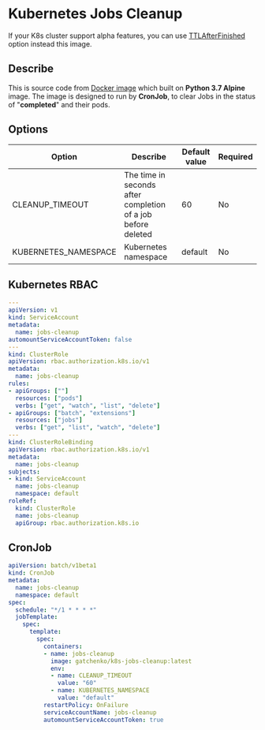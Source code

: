 # Kubernetes Jobs Cleanup

If your K8s cluster support alpha features, you can use [TTLAfterFinished](https://kubernetes.io/docs/concepts/workloads/controllers/ttlafterfinished/) option instead this image.

## Describe
This is source code from [Docker image](https://hub.docker.com/r/gatchenko/k8s-jobs-cleanup) which built on **Python 3.7 Alpine** image. The image is designed to run by **CronJob**, to clear Jobs in the status of "**completed**" and their pods.

## Options
| Option | Describe | Default value | Required |
| ------ | ------ | ------ | ------ |
| CLEANUP_TIMEOUT | The time in seconds after completion of a job before deleted  | 60 | No |
| KUBERNETES_NAMESPACE | Kubernetes namespace | default | No |

## Kubernetes RBAC
```yaml
---
apiVersion: v1
kind: ServiceAccount
metadata:
  name: jobs-cleanup
automountServiceAccountToken: false
---
kind: ClusterRole
apiVersion: rbac.authorization.k8s.io/v1
metadata:
  name: jobs-cleanup
rules:
- apiGroups: [""]
  resources: ["pods"]
  verbs: ["get", "watch", "list", "delete"]
- apiGroups: ["batch", "extensions"]
  resources: ["jobs"]
  verbs: ["get", "list", "watch", "delete"]
---
kind: ClusterRoleBinding
apiVersion: rbac.authorization.k8s.io/v1
metadata:
  name: jobs-cleanup
subjects:
- kind: ServiceAccount
  name: jobs-cleanup
  namespace: default
roleRef:
  kind: ClusterRole
  name: jobs-cleanup
  apiGroup: rbac.authorization.k8s.io
```

## CronJob
```yaml
apiVersion: batch/v1beta1
kind: CronJob
metadata:
  name: jobs-cleanup
  namespace: default
spec:
  schedule: "*/1 * * * *"
  jobTemplate:
    spec:
      template:
        spec:
          containers:
          - name: jobs-cleanup
            image: gatchenko/k8s-jobs-cleanup:latest
            env:
            - name: CLEANUP_TIMEOUT
              value: "60"
            - name: KUBERNETES_NAMESPACE
              value: "default"
          restartPolicy: OnFailure
          serviceAccountName: jobs-cleanup
          automountServiceAccountToken: true
```
